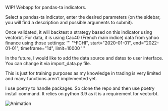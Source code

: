 WIP! Webapp for pandas-ta indicators.

Select a pandas-ta indicator, enter the desired parameters (on the sidebar, you will find a description and possible arguments to submit).

Once validated, it will backtest a strategy based on this indicator using vectorbt. For data, it is using Cac40 (French main indice) data from yahoo finance using those settings:
'''
"^FCHI", start="2020-01-01", end="2022-01-01", timeframe="1d", limit=10000
'''

In the future, I would like to add the data source and dates to user interface. You can change it via import_data.py file.

This is just for training purposes as my knowledge in trading is very limited and many functions aren't implemented yet.

I use poetry to handle packages. So clone the repo and then use poetry install command. It relies on python 3.9 as it is a requirement for vectorbt.

![Animation](https://user-images.githubusercontent.com/66461774/158669709-89f9e2c5-9db9-455d-a4cf-884b46df155b.gif)
